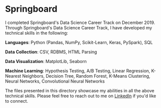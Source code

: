# Springboard
I completed Springboard's Data Science Career Track on December 2019. Through Springboard's Data Science Career Track, I have developed my technical skills in the following:

<b>Languages</b>: Python (Pandas, NumPy, Scikit-Learn, Keras, PySpark), SQL

<b>Data Collection</b>: CSV, RDBMS, HTML Parsing

<b>Data Visualization</b>: MatplotLib, Seaborn

<b>Machine Learning</b>: Hypothesis Testing, A/B Testing, Linear Regression, K-Nearest Neighbors, Decision Tree, Random Forest, K-Means Clustering, Neural Networks, Convolutional Neural Networks

The files presented in this directory showcase my abilities in all the above technical skills. Please feel free to reach out to me on <a href="http://www.linkedin.com/in/alden-chico">LinkedIn</a> if you'd like to connect.
